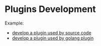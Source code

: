 # Plugins Development

Example:

* [develop a plugin used by source code](https://github.com/GoAdminGroup/go-admin/blob/master/plugins/example/example.go)
* [develop a plugin used by golang plugin](https://github.com/GoAdminGroup/go-admin/blob/master/plugins/example/go_plugin/main.go)

